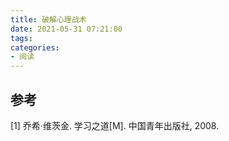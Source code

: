 ```yaml
---
title: 破解心理战术
date: 2021-05-31 07:21:00
tags:
categories:
- 阅读
---
```






## 参考
[1] 乔希·维茨金. 学习之道[M]. 中国青年出版社, 2008.

